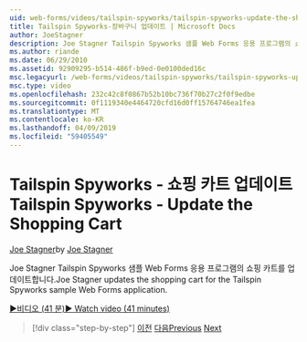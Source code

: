 ```yaml
---
uid: web-forms/videos/tailspin-spyworks/tailspin-spyworks-update-the-shopping-cart
title: Tailspin Spyworks-장바구니 업데이트 | Microsoft Docs
author: JoeStagner
description: Joe Stagner Tailspin Spyworks 샘플 Web Forms 응용 프로그램의 쇼핑 카트를 업데이트합니다.
ms.author: riande
ms.date: 06/29/2010
ms.assetid: 92909295-b514-486f-b9ed-0e0100ded16c
msc.legacyurl: /web-forms/videos/tailspin-spyworks/tailspin-spyworks-update-the-shopping-cart
msc.type: video
ms.openlocfilehash: 232c42c8f0867b52b10bc736f70b27c2f0f9edbe
ms.sourcegitcommit: 0f1119340e4464720cfd16d0ff15764746ea1fea
ms.translationtype: MT
ms.contentlocale: ko-KR
ms.lasthandoff: 04/09/2019
ms.locfileid: "59405549"
---
```

# <a name="tailspin-spyworks---update-the-shopping-cart"></a><span data-ttu-id="59845-103">Tailspin Spyworks - 쇼핑 카트 업데이트</span><span class="sxs-lookup"><span data-stu-id="59845-103">Tailspin Spyworks - Update the Shopping Cart</span></span>

<span data-ttu-id="59845-104">[Joe Stagner](https://github.com/JoeStagner)</span><span class="sxs-lookup"><span data-stu-id="59845-104">by [Joe Stagner](https://github.com/JoeStagner)</span></span>

<span data-ttu-id="59845-105">Joe Stagner Tailspin Spyworks 샘플 Web Forms 응용 프로그램의 쇼핑 카트를 업데이트합니다.</span><span class="sxs-lookup"><span data-stu-id="59845-105">Joe Stagner updates the shopping cart for the Tailspin Spyworks sample Web Forms application.</span></span>

[<span data-ttu-id="59845-106">&#9654;비디오 (41 분)</span><span class="sxs-lookup"><span data-stu-id="59845-106">&#9654; Watch video (41 minutes)</span></span>](https://channel9.msdn.com/Blogs/ASP-NET-Site-Videos/tailspin-spyworks-update-the-shopping-cart)

> [!div class="step-by-step"]
> <span data-ttu-id="59845-107">[이전](tailspin-spyworks-display-shopping-cart.md)
> [다음](tailspin-spyworks-migrate-the-shopping-cart.md)</span><span class="sxs-lookup"><span data-stu-id="59845-107">[Previous](tailspin-spyworks-display-shopping-cart.md)
[Next](tailspin-spyworks-migrate-the-shopping-cart.md)</span></span>
